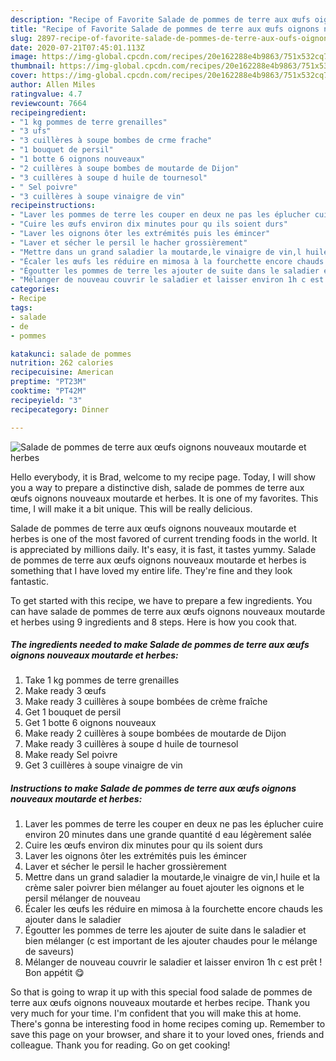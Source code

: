 ```yaml
---
description: "Recipe of Favorite Salade de pommes de terre aux œufs oignons nouveaux moutarde et herbes"
title: "Recipe of Favorite Salade de pommes de terre aux œufs oignons nouveaux moutarde et herbes"
slug: 2897-recipe-of-favorite-salade-de-pommes-de-terre-aux-oufs-oignons-nouveaux-moutarde-et-herbes
date: 2020-07-21T07:45:01.113Z
image: https://img-global.cpcdn.com/recipes/20e162288e4b9863/751x532cq70/salade-de-pommes-de-terre-aux-oeufs-oignons-nouveaux-moutarde-et-herbes-photo-principale-de-la-recette.jpg
thumbnail: https://img-global.cpcdn.com/recipes/20e162288e4b9863/751x532cq70/salade-de-pommes-de-terre-aux-oeufs-oignons-nouveaux-moutarde-et-herbes-photo-principale-de-la-recette.jpg
cover: https://img-global.cpcdn.com/recipes/20e162288e4b9863/751x532cq70/salade-de-pommes-de-terre-aux-oeufs-oignons-nouveaux-moutarde-et-herbes-photo-principale-de-la-recette.jpg
author: Allen Miles
ratingvalue: 4.7
reviewcount: 7664
recipeingredient:
- "1 kg pommes de terre grenailles"
- "3 ufs"
- "3 cuillères à soupe bombes de crme frache"
- "1 bouquet de persil"
- "1 botte 6 oignons nouveaux"
- "2 cuillères à soupe bombes de moutarde de Dijon"
- "3 cuillères à soupe d huile de tournesol"
- " Sel poivre"
- "3 cuillères à soupe vinaigre de vin"
recipeinstructions:
- "Laver les pommes de terre les couper en deux ne pas les éplucher cuire environ 20 minutes dans une grande quantité d eau légèrement salée"
- "Cuire les œufs environ dix minutes pour qu ils soient durs"
- "Laver les oignons ôter les extrémités puis les émincer"
- "Laver et sécher le persil le hacher grossièrement"
- "Mettre dans un grand saladier la moutarde,le vinaigre de vin,l huile et la crème saler poivrer bien mélanger au fouet ajouter les oignons et le persil mélanger de nouveau"
- "Écaler les œufs les réduire en mimosa à la fourchette encore chauds les ajouter dans le saladier"
- "Égoutter les pommes de terre les ajouter de suite dans le saladier et bien mélanger (c est important de les ajouter chaudes pour le mélange de saveurs)"
- "Mélanger de nouveau couvrir le saladier et laisser environ 1h c est prêt ! Bon appétit 😋"
categories:
- Recipe
tags:
- salade
- de
- pommes

katakunci: salade de pommes 
nutrition: 262 calories
recipecuisine: American
preptime: "PT23M"
cooktime: "PT42M"
recipeyield: "3"
recipecategory: Dinner

---
```



![Salade de pommes de terre aux œufs oignons nouveaux moutarde et herbes](https://img-global.cpcdn.com/recipes/20e162288e4b9863/751x532cq70/salade-de-pommes-de-terre-aux-oeufs-oignons-nouveaux-moutarde-et-herbes-photo-principale-de-la-recette.jpg)

Hello everybody, it is Brad, welcome to my recipe page. Today, I will show you a way to prepare a distinctive dish, salade de pommes de terre aux œufs oignons nouveaux moutarde et herbes. It is one of my favorites. This time, I will make it a bit unique. This will be really delicious.

Salade de pommes de terre aux œufs oignons nouveaux moutarde et herbes is one of the most favored of current trending foods in the world. It is appreciated by millions daily. It's easy, it is fast, it tastes yummy. Salade de pommes de terre aux œufs oignons nouveaux moutarde et herbes is something that I have loved my entire life. They're fine and they look fantastic.




To get started with this recipe, we have to prepare a few ingredients. You can have salade de pommes de terre aux œufs oignons nouveaux moutarde et herbes using 9 ingredients and 8 steps. Here is how you cook that.

<!--inarticleads1-->

##### The ingredients needed to make Salade de pommes de terre aux œufs oignons nouveaux moutarde et herbes:

1. Take 1 kg pommes de terre grenailles
1. Make ready 3 œufs
1. Make ready 3 cuillères à soupe bombées de crème fraîche
1. Get 1 bouquet de persil
1. Get 1 botte 6 oignons nouveaux
1. Make ready 2 cuillères à soupe bombées de moutarde de Dijon
1. Make ready 3 cuillères à soupe d huile de tournesol
1. Make ready  Sel poivre
1. Get 3 cuillères à soupe vinaigre de vin




<!--inarticleads2-->

##### Instructions to make Salade de pommes de terre aux œufs oignons nouveaux moutarde et herbes:

1. Laver les pommes de terre les couper en deux ne pas les éplucher cuire environ 20 minutes dans une grande quantité d eau légèrement salée
1. Cuire les œufs environ dix minutes pour qu ils soient durs
1. Laver les oignons ôter les extrémités puis les émincer
1. Laver et sécher le persil le hacher grossièrement
1. Mettre dans un grand saladier la moutarde,le vinaigre de vin,l huile et la crème saler poivrer bien mélanger au fouet ajouter les oignons et le persil mélanger de nouveau
1. Écaler les œufs les réduire en mimosa à la fourchette encore chauds les ajouter dans le saladier
1. Égoutter les pommes de terre les ajouter de suite dans le saladier et bien mélanger (c est important de les ajouter chaudes pour le mélange de saveurs)
1. Mélanger de nouveau couvrir le saladier et laisser environ 1h c est prêt ! Bon appétit 😋




So that is going to wrap it up with this special food salade de pommes de terre aux œufs oignons nouveaux moutarde et herbes recipe. Thank you very much for your time. I'm confident that you will make this at home. There's gonna be interesting food in home recipes coming up. Remember to save this page on your browser, and share it to your loved ones, friends and colleague. Thank you for reading. Go on get cooking!
